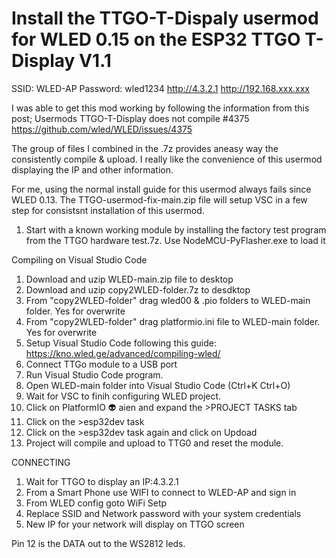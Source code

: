 Install the TTGO-T-Dispaly usermod for WLED 0.15 on the ESP32 TTGO T-Display V1.1
================================================================================
SSID: WLED-AP
Password: wled1234
http://4.3.2.1
http://192.168.xxx.xxx


I was able to get this mod working by following the information from this post;
Usermods TTGO-T-Display does not compile  #4375
https://github.com/wled/WLED/issues/4375

The group of files I combined in the .7z provides aneasy way the consistently compile & upload. 
I really like the convenience of this usermod displaying the IP and other information. 

For me, using the normal install guide for this usermod always fails since WLED 0.13.
The TTGO-usermod-fix-main.zip file will setup VSC in a few step for consistsnt installation of this usermod.

1. Start with a known working module by installing the factory test program from the TTGO hardware test.7z. 
	Use NodeMCU-PyFlasher.exe to load it


Compiling on Visual Studio Code
1. Download and uzip WLED-main.zip file to desktop
2. Download and uzip copy2WLED-folder.7z to desdktop
3. From "copy2WLED-folder" drag wled00 & .pio folders to WLED-main folder. Yes for overwrite
4. From "copy2WLED-folder" drag platformio.ini file to WLED-main folder. Yes for overwrite
5. Setup Visual Studio Code following this guide:    https://kno.wled.ge/advanced/compiling-wled/
6. Connect TTGo module to a USB port   
7. Run Visual Studio Code program. 
8. Open WLED-main folder into Visual Studio Code (Ctrl+K Ctrl+O)
9. Wait for VSC to finih configuring  WLED project.
10. Click on PlatformIO 👽 aien and expand the >PROJECT TASKS tab
11. Click on the >esp32dev task
12. Click on the >esp32dev task again and click on Updoad
13. Project will compile and upload to TTG0 and reset the module.

CONNECTING 
1.  Wait for TTGO to display an IP:4.3.2.1 
2. From a Smart Phone use WIFI to connect to WLED-AP and sign in
3. From WLED config goto WiFi Setp 
4. Replace SSID and Network password with your system credentials
5. New IP for your network will display on TTGO screen

Pin 12 is the  DATA out to the WS2812 leds.




